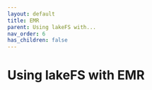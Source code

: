 ```yaml
---
layout: default
title: EMR
parent: Using lakeFS with...
nav_order: 6
has_children: false
---
```


# Using lakeFS with EMR